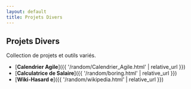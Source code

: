 ```yaml
---
layout: default
title: Projets Divers
---
```


## Projets Divers

Collection de projets et outils variés.

* [**Calendrier Agile**]({{ '/random/Calendrier_Agile.html' | relative_url }})
* [**Calculatrice de Salaire**]({{ '/random/boring.html' | relative_url }})
* [**Wiki-Hasard e**]({{ '/random/wikipedia.html' | relative_url }})
